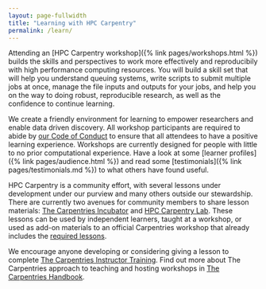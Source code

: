 ```yaml
---
layout: page-fullwidth
title: "Learning with HPC Carpentry"
permalink: /learn/
---
```


Attending an [HPC Carpentry workshop]({% link pages/workshops.html %}) builds
the skills and perspectives to work more effectively and reproducibily with
high performance computing resources. You will build a skill set that will help
you understand queuing systems, write scripts to submit multiple jobs at once,
manage the file inputs and outputs for your jobs, and help you on the way to
doing robust, reproducible research, as well as the confidence to continue
learning.

We create a friendly environment for learning to empower researchers and enable
data driven discovery. All workshop participants are required to abide by
[our Code of Conduct](
/code-of-conduct/)
to ensure that all attendees to have a positive learning experience. Workshops
are currently designed for people with little to no prior computational
experience. Have a look at some [learner profiles]({% link pages/audience.html
%}) and read some [testimonials]({% link pages/testimonials.md %}) to what
others have found useful.

<!--
See more information on [the workshops we offer]({% link pages/workshops.html
%}), including Software Carpentry, Data Carpentry, and Library Carpentry.
-->

HPC Carpentry is a community effort, with several lessons under development
under our purview and many others outside our stewardship. There are currently
two avenues for community members to share lesson materials: 
[The Carpentries Incubator](
/community-lessons/#the-carpentries-incubator) and 
[HPC Carpentry Lab](/community-lessons/#hpc-carpentry-lab). These lessons can
be used by independent learners, taught at a workshop, or used as add-on
materials to an official Carpentries workshop that already includes the
[required lessons]( https://carpentries.org/workshops/#workshop-core).

We encourage anyone developing or considering giving a lesson to complete
[The Carpentries Instructor Training](
https://docs.carpentries.org/topic_folders/instructor_training/index.html).
Find out more about The Carpentries approach to
teaching and hosting workshops in [The Carpentries Handbook](
https://docs.carpentries.org/topic_folders/hosts_instructors/index.html).

